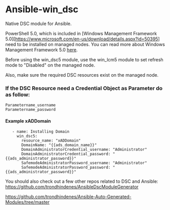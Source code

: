 # Ansible-win_dsc
Native DSC module for Ansible.

PowerShell 5.0, which is included in [Windows Management Framework 5.0][https://www.microsoft.com/en-us/download/details.aspx?id=50395] need to be installed on managed nodes. You can read more about Windows Management Framework 5.0 [here](https://msdn.microsoft.com/en-us/powershell/wmf/releasenotes).  

Before using the win_dsc5 module, use the win_lcm5 module to set refresh mode to "Disabled" on the managed node.

Also, make sure the required DSC resources exist on the managed node.

### If the DSC Resource need a Credential Object as Parameter do as follow:
```
Parametername_username
Parametername_password
```

#### Example xADDomain
```
   - name: Installing Domain
     win_dsc5:
       resource_name: "xADDomain"
       DomainName: "{{ads_domain_name}}"
       DomainAdministratorCredential_username: "Administrator"
       DomainAdministratorCredential_password: "{{ads_administrator_password}}"
       SafemodeAdministratorPassword_username: "Administrator"
       SafemodeAdministratorPassword_password: "{{ads_administrator_password}}"
```

You should also check out a few other repos related to DSC and Ansible:
https://github.com/trondhindenes/AnsibleDscModuleGenerator

https://github.com/trondhindenes/Ansible-Auto-Generated-Modules/tree/master
